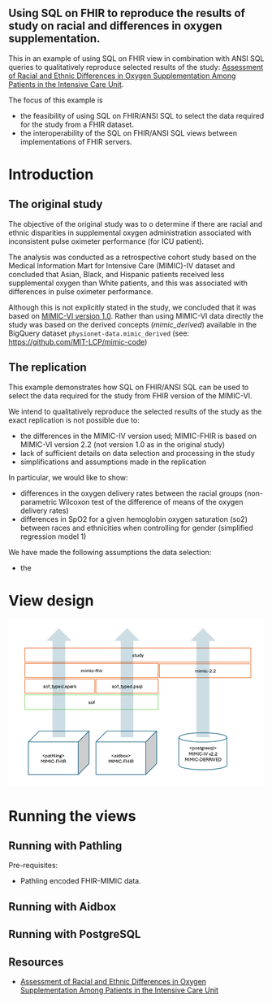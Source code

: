 Using SQL on FHIR to reproduce the results of study on racial and differences in oxygen supplementation.
--------------------------------------------------------------------------------------------------------

This in an example of using SQL on FHIR view in combination with ANSI SQL queries to qualitatively 
reproduce selected results of the study:
[Assessment of Racial and Ethnic Differences in Oxygen Supplementation Among Patients in the Intensive Care Unit](https://jamanetwork.com/journals/jamainternalmedicine/fullarticle/2794196).

The focus of this example is 
- the feasibility of using SQL on FHIR/ANSI SQL to select the data required for the study from a FHIR dataset.
- the interoperability of the SQL on FHIR/ANSI SQL views between implementations of FHIR servers.


# Introduction

## The original study

The objective of the original study was to o determine if there are racial and ethnic disparities 
in supplemental oxygen administration associated with inconsistent pulse oximeter performance (for ICU patient).

The analysis was conducted as a retrospective cohort study  based on the Medical Information Mart for Intensive Care (MIMIC)-IV dataset
and concluded that Asian, Black, and Hispanic patients received less supplemental oxygen than White patients, 
and this was associated with differences in pulse oximeter performance.

Although this is not explicitly stated in the study, we concluded that it was based on [MIMIC-VI version 1.0](https://physionet.org/content/mimiciv/1.0/).
Rather than using MIMIC-VI data directly the study was based on the derived concepts (_mimic_derived_) 
available in the BigQuery dataset `physionet-data.mimic_derived` (see: https://github.com/MIT-LCP/mimic-code) 

## The replication

This example demonstrates how SQL on FHIR/ANSI SQL can be used to select the data required for the 
study from FHIR version of the MIMIC-VI.

We intend to qualitatively reproduce the selected results of the study as the exact replication is not possible due to:
- the differences in the MIMIC-IV version used; MIMIC-FHIR is based on MIMIC-VI version 2.2 (not version 1.0 as in the original study)
- lack of sufficient details on data selection and processing in the study
- simplifications and assumptions made in the replication

In particular, we would like to show:
- differences in the oxygen delivery rates between the racial groups (non-parametric Wilcoxon test of the difference of means of the oxygen delivery rates)
- differences in SpO2 for a given hemoglobin oxygen saturation (so2) between races and ethnicities when controlling for gender (simplified regression model 1)

We have made the following assumptions the data selection:
- the 


# View design

![View Layers](assets/sof_layes.png)





# Running the views




## Running with Pathling

Pre-requisites:
- Pathling encoded FHIR-MIMIC data.





## Running with Aidbox

## Running with PostgreSQL



## Resources
- [Assessment of Racial and Ethnic Differences in Oxygen Supplementation Among Patients in the Intensive Care Unit](https://jamanetwork.com/journals/jamainternalmedicine/fullarticle/2794196)